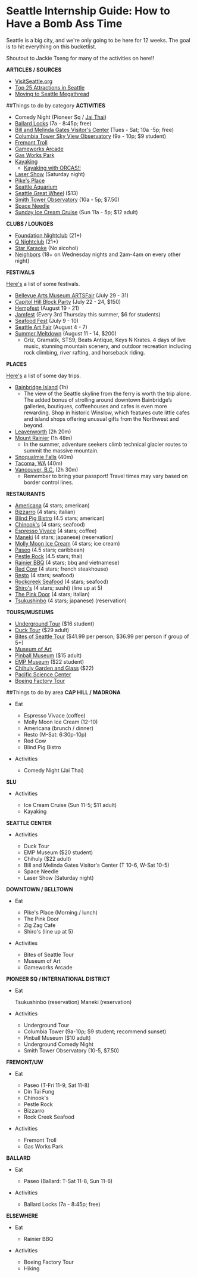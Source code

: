 # Seattle Internship Guide: How to Have a Bomb Ass Time
Seattle is a big city, and we're only going to be here for 12 weeks. The goal is to hit everything on this bucketlist.

Shoutout to Jackie Tseng for many of the activities on here!!

**ARTICLES / SOURCES**

* [VisitSeattle.org](http://www.visitseattle.org/)
* [Top 25 Attractions in Seattle](http://www.visitseattle.org/things-to-do/sightseeing/top-25-attractions/)
* [Moving to Seattle Megathread](https://www.reddit.com/r/Seattle/comments/3g4tkt/2015_moving_to_seattle_megathread/)

##Things to do by category
**ACTIVITIES** 

* Comedy Night (Pioneer Sq / [Jai Thai](https://www.facebook.com/jaithaibroadway/))
* [Ballard Locks](http://www.myballard.com/ballard-locks-seattle/) (7a - 8:45p; free)
* [Bill and Melinda Gates Visitor's Center](http://www.gatesfoundation.org/Visitor-Center) (Tues - Sat; 10a -5p; free)
* [Columbia Tower Sky View Observatory](http://www.skyviewobservatory.com/) (9a - 10p; $9 student)
* [Fremont Troll](https://www.yelp.com/biz/the-fremont-troll-seattle)
* [Gameworks Arcade](https://www.yelp.com/biz/gameworks-seattle)
* [Gas Works Park](https://www.yelp.com/biz/gas-works-park-seattle-2)
* [Kayaking](http://www.nwoc.com/rental/)
  * [Kayaking with ORCAS!!](http://www.sea-quest-kayak.com/sea-kayaking-locations/kayak-tours-schedule/)
* [Laser Show](https://www.pacificsciencecenter.org/laser-dome/) (Saturday night)
* [Pike's Place](http://pikeplacemarket.org/)
* [Seattle Aquarium](http://www.seattleaquarium.org/)
* [Seattle Great Wheel](http://seattlegreatwheel.com/) ($13)
* [Smith Tower Observatory](http://smithtower.com/observe/observation-deck-info-calendar/) (10a - 5p; $7.50)
* [Space Needle](http://www.spaceneedle.com/home/index-fallback.html)
* [Sunday Ice Cream Cruise](http://www.seattleferryservice.com/sunday-ice-cream-cruise/) (Sun 11a - 5p; $12 adult)

**CLUBS / LOUNGES**

* [Foundation Nightclub](https://www.yelp.com/biz/foundation-nightclub-seattle) (21+)
* [Q Nightclub](https://www.yelp.com/biz/q-nightclub-seattle-2?osq=night+club) (21+)
* [Star Karaoke](https://www.yelp.com/biz/star-karaoke-seattle-3?osq=clubs) (No alcohol)
* [Neighbors](http://www.neighboursnightclub.com/) (18+ on Wednesday nights and 2am-4am on every other night)

**FESTIVALS**

[Here's](http://www.visitseattle.org/things-to-do/events/festivals/) a list of some festivals.

* [Bellevue Arts Museum ARTSFair](http://www.bellevuearts.org/fair/index.html) (July 29 - 31)
* [Capitol Hill Block Party](http://capitolhillblockparty.com/) (July 22 - 24, $150)
* [Hempfest](http://www.hempfest.org/) (August 19 - 21)
* [Jamfest](http://www.wingluke.org/jamfest) (Every 3rd Thursday this summer, $6 for students)
* [Seafood Fest](http://seafoodfest.org/) (July 9 - 10)
* [Seattle Art Fair](http://seattleartfair.com/) (August 4 - 7)
* [Summer Meltdown](http://summermeltdownfest.com/initial-summer-meltdown-2016-lineup-announced/) (August 11 - 14, $200)
  * Griz, Gramatik, STS9, Beats Antique, Keys N Krates. 4 days of live music, stunning mountain scenery, and outdoor recreation including rock climbing, river rafting, and horseback riding.

**PLACES**

[Here's](http://www.visitseattle.org/things-to-do/day-trips/) a list of some day trips.

* [Bainbridge Island](https://www.bainbridgeisland.com/) (1h)
  * The view of the Seattle skyline from the ferry is worth the trip alone. The added bonus of strolling around downtown Bainbridge’s galleries, boutiques, coffeehouses and cafes is even more rewarding. Shop in historic Winslow, which features cute little cafes and island shops offering unusual gifts from the Northwest and beyond.
* [Leavenworth](http://www.leavenworth.org/) (2h 20m)
* [Mount Rainier](https://www.yelp.com/biz/mount-rainier-national-park-ashford) (1h 48m)
  * In the summer, adventure seekers climb technical glacier routes to summit the massive mountain.
* [Snoqualmie Falls](http://www.snoqualmiefalls.com/) (40m)
* [Tacoma, WA](http://www.cityoftacoma.org/) (40m)
* [Vancouver, B.C.](http://www.tourismvancouver.com/) (2h 30m)
  * Remember to bring your passport! Travel times may vary based on border control lines.


**RESTAURANTS** 

* [Americana](https://www.yelp.com/biz/americana-seattle) (4 stars; american)
* [Bizzarro](https://www.yelp.com/biz/bizzarro-italian-caf%C3%A9-seattle-2) (4 stars; italian)
* [Blind Pig Bistro](https://www.yelp.com/biz/blind-pig-bistro-seattle) (4.5 stars; american)
* [Chinook's](https://www.yelp.com/biz/chinooks-seattle) (4 stars; seafood)
* [Espresso Vivace](https://www.yelp.com/biz/espresso-vivace-roasteria-seattle) (4 stars; coffee)
* [Maneki](https://www.yelp.com/biz/maneki-seattle) (4 stars; japanese) (reservation)
* [Molly Moon Ice Cream](https://www.yelp.com/biz/molly-moons-homemade-ice-cream-seattle-6) (4 stars; ice cream)
* [Paseo](https://www.yelp.com/biz/paseo-seattle-3) (4.5 stars; caribbean)
* [Pestle Rock](https://www.yelp.com/biz/pestle-rock-seattle) (4.5 stars; thai)
* [Rainier BBQ](https://www.yelp.com/biz/rainier-restaurant-and-bbq-seattle) (4 stars; bbq and vietnamese)
* [Red Cow](https://www.yelp.com/biz/red-cow-seattle) (4 stars; french steakhouse)
* [Resto](https://www.yelp.com/biz/resto-seattle) (4 stars; seafood) 
* [Rockcreek Seafood](https://www.yelp.com/biz/rockcreek-seafood-and-spirits-seattle) (4 stars; seafood)
* [Shiro's](https://www.yelp.com/biz/shiros-seattle) (4 stars; sushi) (line up at 5)
* [The Pink Door](https://www.yelp.com/biz/the-pink-door-seattle) (4 stars; italian)
* [Tsukushinbo](https://www.yelp.com/biz/tsukushinbo-seattle) (4 stars; japanese) (reservation)


**TOURS/MUSEUMS** 

* [Underground Tour](http://www.undergroundtour.com/) ($16 student)
* [Duck Tour](http://www.ridetheducksofseattle.com/) ($29 adult)
* [Bites of Seattle Tour](https://www.seattlebitesfoodtours.com/) ($41.99 per person; $36.99 per person if group of 5+)
* [Museum of Art](http://www.seattleartmuseum.org/)
* [Pinball Museum](http://www.seattlepinballmuseum.com/) ($15 adult)
* [EMP Museum](http://www.empmuseum.org/) ($22 student)
* [Chihuly Garden and Glass](http://www.chihulygardenandglass.com/) ($22)
* [Pacific Science Center](https://www.pacificsciencecenter.org/)
* [Boeing Factory Tour](http://www.futureofflight.org/)

##Things to do by area
**CAP HILL / MADRONA** 

* Eat
  
  * Espresso Vivace (coffee)
  * Molly Moon Ice Cream (12-10)
  * Americana (brunch / dinner)
  * Resto (M-Sat: 6:30p-10p)
  * Red Cow
  * Blind Pig Bistro
  
* Activities
  * Comedy Night (Jai Thai)


**SLU** 

* Activities
  
  * Ice Cream Cruise (Sun 11-5; $11 adult)
  * Kayaking
  


**SEATTLE CENTER** 

* Activities
  
  * Duck Tour
  * EMP Museum ($20 student)
  * Chihuly ($22 adult)
  * Bill and Melinda Gates Visitor's Center (T 10-6, W-Sat 10-5)
  * Space Needle
  * Laser Show (Saturday night)
  

  
**DOWNTOWN / BELLTOWN** 

* Eat
  
  * Pike's Place (Morning / lunch)
  * The Pink Door
  * Zig Zag Cafe
  * Shiro's (line up at 5)
  
* Activities
  
  * Bites of Seattle Tour
  * Museum of Art
  * Gameworks Arcade
  

  
**PIONEER SQ / INTERNATIONAL DISTRICT** 

* Eat
  
  Tsukushinbo (reservation)
  Maneki (reservation)
  
* Activities
  
  * Underground Tour
  * Columbia Tower (9a-10p; $9 student; recommend sunset)
  * Pinball Museum ($10 adult)
  * Underground Comedy Night
  * Smith Tower Observatory (10-5, $7.50)
  

  
**FREMONT/UW** 

* Eat
  * Paseo (T-Fri 11-9, Sat 11-8)
  * Din Tai Fung
  * Chinook's
  * Pestle Rock
  * Bizzarro
  * Rock Creek Seafood
  
* Activities
  
  * Fremont Troll
  * Gas Works Park
  

  
**BALLARD** 

* Eat
  * Paseo (Ballard: T-Sat 11-8, Sun 11-6)
  
* Activities  
  * Ballard Locks (7a - 8:45p; free)
  


**ELSEWHERE** 
* Eat
  * Rainier BBQ
  
* Activities
  * Boeing Factory Tour
  * Hiking

